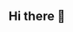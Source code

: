 ## Hi there 👋

<!--
**CodeOverEverything/CodeOverEverything** is a ✨ _special_ ✨ repository because its `README.md` (this file) appears on your GitHub profile.

Here are some ideas to get you started:

- 🔭 I’m currently working on LLMs
- 🌱 I’m currently learning Deep learning.
- 👯 I’m looking to collaborate on ml models.
- 🤔 I’m looking for help with state flow transformers.
- 💬 Ask me about Linux, Open Source Software, AI/ML, Self-driving cars.
- 📫 How to reach me: email mentioned on my github.
- 😄 Pronouns: he/him
- ⚡ Fun fact: I love my pet dog nueial
-->
